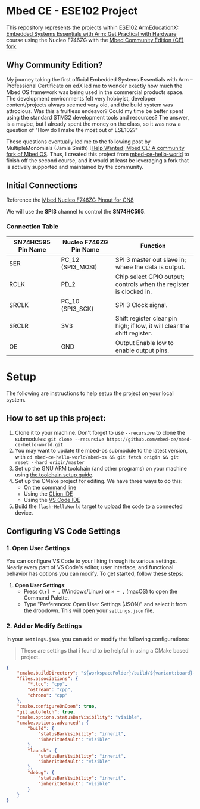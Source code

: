 # Mbed CE - ESE102 Project

This repository represents the projects within [ESE102 ArmEducationX: Embedded Systems Essentials with Arm: Get Practical with Hardware](https://www.edx.org/learn/embedded-systems/arm-education-embedded-systems-essentials-with-arm-get-practical-with-hardware) course using the Nucleo F746ZG with the [Mbed Community Edition (CE) fork](https://github.com/mbed-ce/mbed-os).

## Why Community Edition?

My journey taking the first official Embedded Systems Essentials with Arm – Professional Certificate on edX led me to wonder exactly how much the Mbed OS framework was being used in the commercial products space. The development environments felt very hobbyist, developer content/projects always seemed very old, and the build system was attrocious. Was this a fruitless endeavor? Could my time be better spent using the standard STM32 development tools and resources? The answer, is a maybe, but I already spent the money on the class, so it was now a question of "How do I make the most out of ESE102?"

These questions eventually led me to the following post by MultipleMonomials (Jamie Smith) [[Help Wanted] Mbed CE: A community fork of Mbed OS](https://forums.mbed.com/t/help-wanted-mbed-ce-a-community-fork-of-mbed-os/17998). Thus, I created this project from [mbed-ce-hello-world](https://github.com/mbed-ce/mbed-ce-hello-world) to finish off the second course, and it would at least be leveraging a fork that is actively supported and maintained by the community.

## Initial Connections

Reference the [Mbed Nucleo F746ZG Pinout for CN8](https://os.mbed.com/media/uploads/jeromecoutant/nucleo_f746zg_zio_left_2022_10_19_V6L6hlp.png)

We will use the **SPI3** channel to control the **SN74HC595**.

### Connection Table

| SN74HC595 Pin Name | Nucleo F746ZG Pin Name | Function |
| ------------------ | ---------------------- | -------- |
| SER               | PC_12 (SPI3_MOSI)     | SPI 3 master out slave in; where the data is output.     |
| RCLK              | PD_2                  | Chip select GPIO output; controls when the register is clocked in.      |
| SRCLK             | PC_10 (SPI3_SCK)     | SPI 3 Clock signal.     |
| SRCLR             | 3V3                   | Shift register clear pin high; if low, it will clear the shift register.     |
| OE                | GND                   | Output Enable low to enable output pins.      |

# Setup

The following are instructions to help setup the project on your local system.

## How to set up this project:

1. Clone it to your machine.  Don't forget to use `--recursive` to clone the submodules: `git clone --recursive https://github.com/mbed-ce/mbed-ce-hello-world.git`
2. You may want to update the mbed-os submodule to the latest version, with `cd mbed-ce-hello-world/mbed-os && git fetch origin && git reset --hard origin/master`
3. Set up the GNU ARM toolchain (and other programs) on your machine using [the toolchain setup guide](https://github.com/mbed-ce/mbed-os/wiki/Toolchain-Setup-Guide).
4. Set up the CMake project for editing.  We have three ways to do this:
    - On the [command line](https://github.com/mbed-ce/mbed-os/wiki/Project-Setup:-Command-Line)
    - Using the [CLion IDE](https://github.com/mbed-ce/mbed-os/wiki/Project-Setup:-CLion)
    - Using the [VS Code IDE](https://github.com/mbed-ce/mbed-os/wiki/Project-Setup:-VS-Code)
5. Build the `flash-HelloWorld` target to upload the code to a connected device.

## Configuring VS Code Settings

### 1. Open User Settings

You can configure VS Code to your liking through its various settings. Nearly every part of VS Code's editor, user interface, and functional behavior has options you can modify. To get started, follow these steps:

1. **Open User Settings**:
   - Press `Ctrl + ,` (Windows/Linux) or `⌘ + ,` (macOS) to open the Command Palette.
   - Type "Preferences: Open User Settings (JSON)" and select it from the dropdown. This will open your `settings.json` file.

### 2. Add or Modify Settings

In your `settings.json`, you can add or modify the following configurations:

> These are settings that i found to be helpful in using a CMake based project.

```json
{
    "cmake.buildDirectory": "${workspaceFolder}/build/${variant:board}-${variant:buildType}",
    "files.associations": {
        "*.tcc": "cpp",
        "ostream": "cpp",
        "chrono": "cpp"
    },
    "cmake.configureOnOpen": true,
    "git.autofetch": true,
    "cmake.options.statusBarVisibility": "visible",
    "cmake.options.advanced": {
        "build": {
            "statusBarVisibility": "inherit",
            "inheritDefault": "visible"
        },
        "launch": {
            "statusBarVisibility": "inherit",
            "inheritDefault": "visible"
        },
        "debug": {
            "statusBarVisibility": "inherit",
            "inheritDefault": "visible"
        }
    }
}
